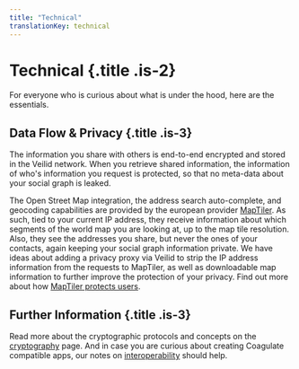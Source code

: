 ```yaml
---
title: "Technical"
translationKey: technical
---
```


# Technical {.title .is-2}

For everyone who is curious about what is under the hood, here are the essentials.

## Data Flow & Privacy {.title .is-3}

The information you share with others is end-to-end encrypted and stored in the Veilid network.
When you retrieve shared information, the information of who's information you request is protected, so that no meta-data about your social graph is leaked.

The Open Street Map integration, the address search auto-complete, and geocoding capabilities are provided by the european provider [MapTiler](MapTiler.com).
As such, tied to your current IP address, they receive information about which segments of the world map you are looking at, up to the map tile resolution.
Also, they see the addresses you share, but never the ones of your contacts, again keeping your social graph information private.
We have ideas about adding a privacy proxy via Veilid to strip the IP address information from the requests to MapTiler, as well as downloadable map information to further improve the protection of your privacy.
Find out more about how [MapTiler protects users](https://maptiler.zendesk.com/hc/en-us/articles/4405446306961-Personal-data-in-MapTiler-Cloud).

## Further Information {.title .is-3}

Read more about the cryptographic protocols and concepts on the [cryptography](cryptography) page.
And in case you are curious about creating Coagulate compatible apps, our notes on [interoperability](interop) should help.
